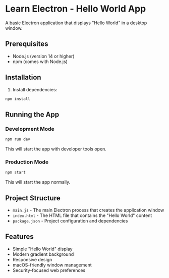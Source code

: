 # Learn Electron - Hello World App

A basic Electron application that displays "Hello World" in a desktop window.

## Prerequisites

- Node.js (version 14 or higher)
- npm (comes with Node.js)

## Installation

1. Install dependencies:
```bash
npm install
```

## Running the App

### Development Mode
```bash
npm run dev
```
This will start the app with developer tools open.

### Production Mode
```bash
npm start
```
This will start the app normally.

## Project Structure

- `main.js` - The main Electron process that creates the application window
- `index.html` - The HTML file that contains the "Hello World" content
- `package.json` - Project configuration and dependencies

## Features

- Simple "Hello World" display
- Modern gradient background
- Responsive design
- macOS-friendly window management
- Security-focused web preferences
